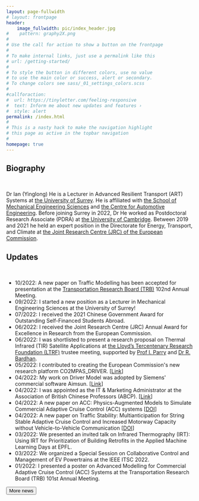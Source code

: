 ```yaml
---
layout: page-fullwidth
# layout: frontpage
header: 
    image_fullwidth: pic/index_header.jpg
#    pattern: graphy2X.png
#
# Use the call for action to show a button on the frontpage
#
# To make internal links, just use a permalink like this
# url: /getting-started/
#
# To style the button in different colors, use no value
# to use the main color or success, alert or secondary.
# To change colors see sass/_01_settings_colors.scss
#
#callforaction:
#  url: https://tinyletter.com/feeling-responsive
#  text: Inform me about new updates and features ›
#  style: alert
permalink: /index.html
#
# This is a nasty hack to make the navigation highlight
# this page as active in the topbar navigation
#
homepage: true
---
```


<h2>Biography</h2> <br>

Dr Ian (Yinglong) He is a Lecturer in Advanced Resilient Transport (ART) Systems at <a href="https://www.surrey.ac.uk/" target="_blank">the University of Surrey</a>. He is affiliated with <a href="https://www.surrey.ac.uk/school-mechanical-engineering-sciences" target="_blank">the School of Mechanical Engineering Sciences</a> and <a href="https://www.surrey.ac.uk/centre-automotive-engineering" target="_blank">the Centre for Automotive Engineering</a>. Before joining Surrey in 2022, Dr He worked as Postdoctoral Research Associate (PDRA) at <a href="https://www.cam.ac.uk/" target="_blank">the University of Cambridge</a>. Between 2019 and 2021 he held an expert position in the Directorate for Energy, Transport, and Climate at <a href="https://ec.europa.eu/info/departments/joint-research-centre_en" target="_blank">the Joint Research Centre (JRC) of the European Commission</a>.

<h2>Updates</h2> <br>

- 10/2022: A new paper on Traffic Modelling has been accepted for presentation at the <a href="https://www.trb.org/AnnualMeeting/AnnualMeeting.aspx" target="_blank">Transportation Research Board (TRB)</a> 102nd Annual Meeting.
- 09/2022: I started a new position as a Lecturer in Mechanical Engineering Sciences at the University of Surrey!
- 07/2022: I received the 2021 Chinese Government Award for Outstanding Self-Financed Students Abroad. 
- 06/2022: I received the Joint Research Centre (JRC) Annual Award for Excellence in Research from the European Commission. 
- 06/2022: I was shortlisted to present a research proposal on Thermal Infrared (TIR) Satellite Applications at <a href="https://www.lloyds.com/about-lloyds/responsible-business/community/tercentenary-research-foundation" target="_blank">the Lloyd’s Tercentenary Research Foundation (LTRF)</a> trustee meeting, supported by <a href="https://www.ast.cam.ac.uk/people/ian.r.parry" target="_blank">Prof I. Parry</a> and <a href="https://www.arct.cam.ac.uk/people/dr-ronita-bardhan" target="_blank">Dr R. Bardhan</a>. 
- 05/2022: I contributed to creating the European Commission's new research platform CO2MPAS_DRIVER. [<a href="https://co2mpas-driver.readthedocs.io/en/latest/index.html" target="_blank">Link</a>]
- 04/2022: My work on Driver Model was adopted by Siemens' commercial software Aimsun. [<a href="https://www.aimsun.com/knowledge-base/mfc-and-battery-consumption-model/" target="_blank">Link</a>]
- 04/2022: I was appointed as the IT & Marketing Administrator at the Association of British Chinese Professors (ABCP). [<a href="https://abcp.org.uk/people/committee/" target="_blank">Link</a>]
- 04/2022: A new paper on ACC: Physics-Augmented Models to Simulate Commercial Adaptive Cruise Control (ACC) systems [<a href="https://doi.org/10.1016/j.trc.2022.103692"  target="_blank">DOI</a>]
- 04/2022: A new paper on Traffic Stability: Multianticipation for String Stable Adaptive Cruise Control and Increased Motorway Capacity without Vehicle-to-Vehicle Communication [<a href="https://doi.org/10.1016/j.trc.2022.103687"  target="_blank">DOI</a>]
- 03/2022: We presented an invited talk on Infrared Thermography (IRT): Using IRT for Prioritization of Building Retrofits in the Applied Machine Learning Days at EPFL. 
- 03/2022: We organized a Special Session on Collaborative Control and Management of EV Powertrains at the IEEE ITSC 2022. 
- 01/2022: I presented a poster on Advanced Modelling for Commercial Adaptive Cruise Control (ACC) Systems at the Transportation Research Board (TRB) 101st Annual Meeting.

<a href="{{ site.url }}{{ site.baseurl }}/news">
<button type="button">More news</button>
</a>
